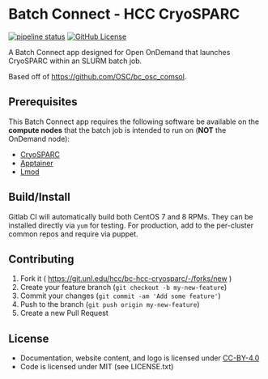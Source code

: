 # Batch Connect - HCC CryoSPARC

[![pipeline status](https://git.unl.edu/hcc/bc-hcc-cryosparc/badges/master/pipeline.svg)](https://git.unl.edu/hcc/bc-hcc-cryosparc/-/commits/master)
[![GitHub License](https://img.shields.io/badge/license-MIT-green.svg)](https://opensource.org/licenses/MIT)

A Batch Connect app designed for Open OnDemand that launches CryoSPARC within an
SLURM batch job.

Based off of https://github.com/OSC/bc_osc_comsol.

## Prerequisites

This Batch Connect app requires the following software be available on the
**compute nodes** that the batch job is intended to run on (**NOT** the
OnDemand node):

- [CryoSPARC]
- [Apptainer]
- [Lmod]

[CryoSPARC]: https://cryosparc.com/
[Apptainer]: https://apptainer.org
[Xfce Desktop]: https://xfce.org/
[Lmod]: https://www.tacc.utexas.edu/research-development/tacc-projects/lmod

## Build/Install

Gitlab CI will automatically build both CentOS 7 and 8 RPMs.
They can be installed directly via `yum` for testing.
For production, add to the per-cluster common repos and require via puppet.

## Contributing

1. Fork it ( https://git.unl.edu/hcc/bc-hcc-cryosparc/-/forks/new )
2. Create your feature branch (`git checkout -b my-new-feature`)
3. Commit your changes (`git commit -am 'Add some feature'`)
4. Push to the branch (`git push origin my-new-feature`)
5. Create a new Pull Request

## License

* Documentation, website content, and logo is licensed under
  [CC-BY-4.0](https://creativecommons.org/licenses/by/4.0/)
* Code is licensed under MIT (see LICENSE.txt)
